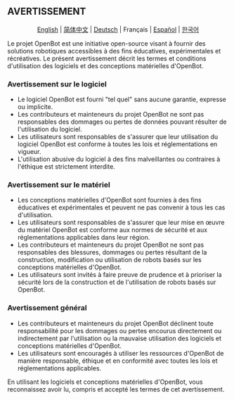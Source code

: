 ## AVERTISSEMENT

<p align="center">
  <a href="DISCLAIMER.md">English</a> |
  <a href="DISCLAIMER.zh-CN.md">简体中文</a> |
  <a href="DISCLAIMER.de-DE.md">Deutsch</a> |
  <span>Français</span> |
  <a href="DISCLAIMER.es-ES.md">Español</a> |
  <a href="DISCLAIMER.ko-KR.md">한국어</a>
</p>

Le projet OpenBot est une initiative open-source visant à fournir des solutions robotiques accessibles à des fins éducatives, expérimentales et récréatives. Le présent avertissement décrit les termes et conditions d'utilisation des logiciels et des conceptions matérielles d'OpenBot.

### Avertissement sur le logiciel

- Le logiciel OpenBot est fourni "tel quel" sans aucune garantie, expresse ou implicite.
- Les contributeurs et mainteneurs du projet OpenBot ne sont pas responsables des dommages ou pertes de données pouvant résulter de l'utilisation du logiciel.
- Les utilisateurs sont responsables de s'assurer que leur utilisation du logiciel OpenBot est conforme à toutes les lois et réglementations en vigueur.
- L'utilisation abusive du logiciel à des fins malveillantes ou contraires à l'éthique est strictement interdite.

### Avertissement sur le matériel

- Les conceptions matérielles d'OpenBot sont fournies à des fins éducatives et expérimentales et peuvent ne pas convenir à tous les cas d'utilisation.
- Les utilisateurs sont responsables de s'assurer que leur mise en œuvre du matériel OpenBot est conforme aux normes de sécurité et aux réglementations applicables dans leur région.
- Les contributeurs et mainteneurs du projet OpenBot ne sont pas responsables des blessures, dommages ou pertes résultant de la construction, modification ou utilisation de robots basés sur les conceptions matérielles d'OpenBot.
- Les utilisateurs sont invités à faire preuve de prudence et à prioriser la sécurité lors de la construction et de l'utilisation de robots basés sur OpenBot.

### Avertissement général

- Les contributeurs et mainteneurs du projet OpenBot déclinent toute responsabilité pour les dommages ou pertes encourus directement ou indirectement par l'utilisation ou la mauvaise utilisation des logiciels et conceptions matérielles d'OpenBot.
- Les utilisateurs sont encouragés à utiliser les ressources d'OpenBot de manière responsable, éthique et en conformité avec toutes les lois et réglementations applicables.

En utilisant les logiciels et conceptions matérielles d'OpenBot, vous reconnaissez avoir lu, compris et accepté les termes de cet avertissement.